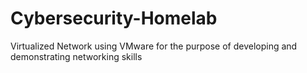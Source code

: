 # Cybersecurity-Homelab
Virtualized Network using VMware for the purpose of developing and demonstrating networking skills

